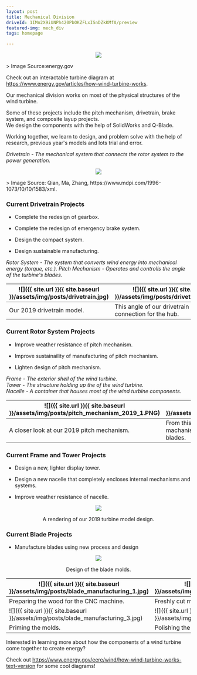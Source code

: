 ```yaml
---
layout: post
title: Mechanical Division
driveId: 1IMn2X9iUNPh420PbOKZFLxISnDZkKMfA/preview
featured-img: mech_div
tags: homepage

---
```

<p align="center">
  <img src="{{ site.url }}{{ site.baseurl }}/assets/img/posts/wind_turbine_diagram.png">
</p>
> Image Source:energy.gov

Check out an interactable turbine diagram at <https://www.energy.gov/articles/how-wind-turbine-works>.


Our mechanical division works on most of the physical structures of the wind turbine. 

Some of these projects include the pitch mechanism, drivetrain, brake system, and composite layup projects.  
We design the components with the help of SolidWorks and Q-Blade.

Working together, we learn to design, and problem solve with the help of research, previous year's models and lots trial and error.





*Drivetrain - The mechanical system that connects the rotor system to the power generation.*  

<p align="center">
  <img src="{{ site.url }}{{ site.baseurl }}/assets/img/posts/drivetrain_diagram.png">
</p>
> Image Source: Qian, Ma, Zhang, https://www.mdpi.com/1996-1073/10/10/1583/xml.


### Current Drivetrain Projects

* Complete the redesign of gearbox.

* Complete the redesign of emergency brake system.

* Design the compact system.

* Design sustainable manufacturing.

*Rotor System - The system that converts wind energy into mechanical energy (torque, etc.).*
*Pitch Mechanism - Operates and controlls the angle of the turbine's blades.*  



     
|![]({{ site.url }}{{ site.baseurl }}/assets/img/posts/drivetrain.jpg)|![]({{ site.url }}{{ site.baseurl }}/assets/img/posts/drivetrain_back.jpg)|
|---|---|
|Our 2019 drivetrain model.|This angle of our drivetrain shows the connection for the hub.|      
      
### Current Rotor System Projects

* Improve weather resistance of pitch mechanism.

* Improve sustainaility of manufacturing of pitch mechanism.

* Lighten design of pitch mechanism.

*Frame - The exterior shell of the wind turbine.*  
*Tower - The structure holding up the of the wind turbine.*  
*Nacelle - A container that houses most of the wind turbine components.*  


|![]({{ site.url }}{{ site.baseurl }}/assets/img/posts/pitch_mechanism_2019_1.PNG)|![]({{ site.url }}{{ site.baseurl }}/assets/img/posts/pitch_mechanism_2019_2.PNG)|
|---|---|
|A closer look at our 2019 pitch mechanism.|From this angle, you can see where the pitch machanism connects with the hub and the turbine blades.|      
      
### Current Frame and Tower Projects

* Design a new, lighter display tower.

* Design a new nacelle that completely encloses internal mechanisms and systems.

* Improve weather resistance of nacelle.

<p align="center">
  <img src="{{ site.url }}{{ site.baseurl }}/assets/img/posts/full_render_2019.jpg">
</p>
<p align="center">
  A rendering of our 2019 turbine model design.
</p>

### Current Blade Projects

* Manufacture blades using new process and design

<p align="center">
  <img src="{{ site.url }}{{ site.baseurl }}/assets/img/posts/blade_design.jpg">
</p>
<p align="center">
  Design of the blade molds.  
</p>




|![]({{ site.url }}{{ site.baseurl }}/assets/img/posts/blade_manufacturing_1.jpg)|![]({{ site.url }}{{ site.baseurl }}/assets/img/posts/blade_manufacturing_2.jpg)|
|---|---|
|Preparing the wood for the CNC machine.|Freshly cut molds.|
![]({{ site.url }}{{ site.baseurl }}/assets/img/posts/blade_manufacturing_3.jpg)|![]({{ site.url }}{{ site.baseurl }}/assets/img/posts/blade_manufacturing_4.jpg)
|Priming the molds.|Polishing the molds.|




Interested in learning more about how the components of a wind turbine come together to create energy?

Check out <https://www.energy.gov/eere/wind/how-wind-turbine-works-text-version> for some cool diagrams!
